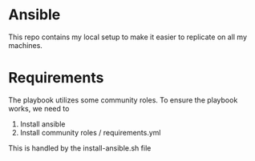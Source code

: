 # Ansible 

This repo contains my local setup to make it easier to replicate on all my machines.

# Requirements

The playbook utilizes some community roles. To ensure the playbook works, we need to

1. Install ansible
2. Install community roles / requirements.yml

This is handled by the install-ansible.sh file
